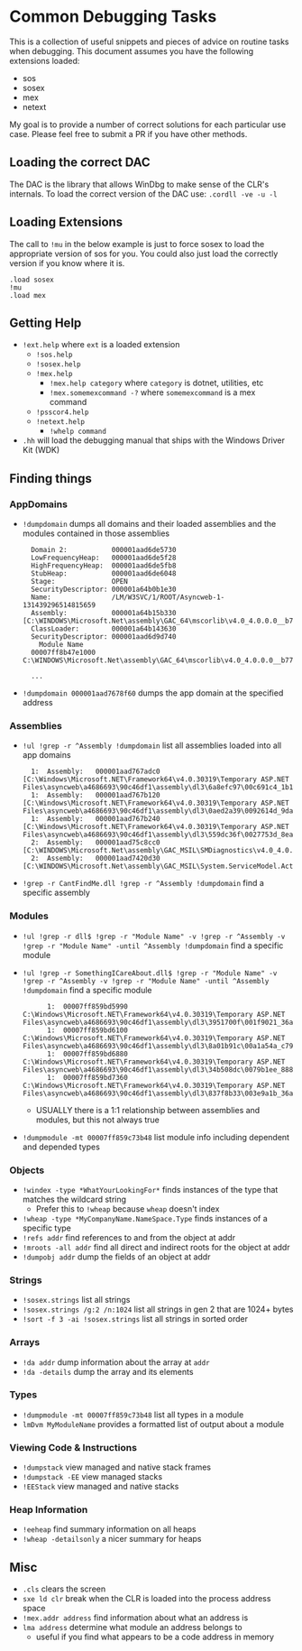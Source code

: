 # Common Debugging Tasks
This is a collection of useful snippets and pieces of advice on routine tasks when debugging. This document assumes you have the following extensions loaded:
 - sos
 - sosex
 - mex
 - netext

My goal is to provide a number of correct solutions for each particular use case. Please feel free to submit a PR if you have other methods.

## Loading the correct DAC
The DAC is the library that allows WinDbg to make sense of the CLR's internals.
To load the correct version of the DAC use: `.cordll -ve -u -l`

## Loading Extensions
The call to `!mu` in the below example is just to force sosex to load the appropriate version of sos for you. You could also just load the correctly version if you know where it is.

    .load sosex
    !mu
    .load mex

## Getting Help
- `!ext.help` where `ext` is a loaded extension
  + `!sos.help`
  + `!sosex.help`
  + `!mex.help`
    + `!mex.help category` where `category` is dotnet, utilities, etc
    + `!mex.somemexcommand -?` where `somemexcommand` is a mex command
  + `!psscor4.help`
  + `!netext.help`
    + `!whelp command` 
- `.hh` will load the debugging manual that ships with the Windows Driver Kit (WDK)
## Finding things
### AppDomains
- `!dumpdomain` dumps all domains and their loaded assemblies and the modules contained in those assemblies

        Domain 2:           000001aad6de5730
        LowFrequencyHeap:   000001aad6de5f28
        HighFrequencyHeap:  000001aad6de5fb8
        StubHeap:           000001aad6de6048
        Stage:              OPEN
        SecurityDescriptor: 000001a64b0b1e30
        Name:               /LM/W3SVC/1/ROOT/Asyncweb-1-131439296514815659
        Assembly:           000001a64b15b330 [C:\WINDOWS\Microsoft.Net\assembly\GAC_64\mscorlib\v4.0_4.0.0.0__b77a5c561934e089\mscorlib.dll]
        ClassLoader:        000001a64b143630
        SecurityDescriptor: 000001aad6d9d740
          Module Name
        00007ff8b47e1000            C:\WINDOWS\Microsoft.Net\assembly\GAC_64\mscorlib\v4.0_4.0.0.0__b77a5c561934e089\mscorlib.dll

        ...

- `!dumpdomain 000001aad7678f60` dumps the app domain at the specified address

### Assemblies
- `!ul !grep -r ^Assembly !dumpdomain` list all assemblies loaded into all app domains

        1:  Assembly:   000001aad767adc0 [C:\Windows\Microsoft.NET\Framework64\v4.0.30319\Temporary ASP.NET Files\asyncweb\a4686693\90c46df1\assembly\dl3\6a8efc97\00c691c4_1b11ce01\Antlr3.Runtime.dll]
        1:  Assembly:   000001aad767b120 [C:\Windows\Microsoft.NET\Framework64\v4.0.30319\Temporary ASP.NET Files\asyncweb\a4686693\90c46df1\assembly\dl3\0aed2a39\0092614d_9dafcf01\Newtonsoft.Json.dll]
        1:  Assembly:   000001aad767b240 [C:\Windows\Microsoft.NET\Framework64\v4.0.30319\Temporary ASP.NET Files\asyncweb\a4686693\90c46df1\assembly\dl3\559dc36f\0027753d_8eaece01\WebGrease.dll]
        2:  Assembly:   000001aad75c8cc0 [C:\WINDOWS\Microsoft.Net\assembly\GAC_MSIL\SMDiagnostics\v4.0_4.0.0.0__b77a5c561934e089\SMDiagnostics.dll]
        2:  Assembly:   000001aad7420d30 [C:\WINDOWS\Microsoft.Net\assembly\GAC_MSIL\System.ServiceModel.Activities\v4.0_4.0.0.0__31bf3856ad364e35\System.ServiceModel.Activities.dll]

- `!grep -r CantFindMe.dll !grep -r ^Assembly !dumpdomain` find a specific assembly

### Modules
- `!ul !grep -r dll$ !grep -r "Module Name" -v !grep -r ^Assembly -v !grep -r "Module Name" -until ^Assembly !dumpdomain` find a specific module
- `!ul !grep -r SomethingICareAbout.dll$ !grep -r "Module Name" -v !grep -r ^Assembly -v !grep -r "Module Name" -until ^Assembly !dumpdomain` find a specific module


            1:  00007ff859bd5990            C:\Windows\Microsoft.NET\Framework64\v4.0.30319\Temporary ASP.NET Files\asyncweb\a4686693\90c46df1\assembly\dl3\3951700f\001f9021_36abce01\Microsoft.ScriptManager.WebForms.dll
            1:  00007ff859bd6100            C:\Windows\Microsoft.NET\Framework64\v4.0.30319\Temporary ASP.NET Files\asyncweb\a4686693\90c46df1\assembly\dl3\8a01b91c\00a1a54a_c79fce01\AspNet.ScriptManager.bootstrap.dll
            1:  00007ff859bd6880            C:\Windows\Microsoft.NET\Framework64\v4.0.30319\Temporary ASP.NET Files\asyncweb\a4686693\90c46df1\assembly\dl3\34b508dc\0079b1ee_888dce01\Microsoft.AspNet.FriendlyUrls.dll
            1:  00007ff859bd7360            C:\Windows\Microsoft.NET\Framework64\v4.0.30319\Temporary ASP.NET Files\asyncweb\a4686693\90c46df1\assembly\dl3\837f8b33\003e9a1b_36abce01\Microsoft.ScriptManager.MSAjax.dll

    + USUALLY there is a 1:1 relationship between assemblies and modules, but this not always true
- `!dumpmodule -mt 00007ff859c73b48` list module info including dependent and depended types  
  
### Objects
- `!windex -type *WhatYourLookingFor*` finds instances of the type that matches the wildcard string
  - Prefer this to `!wheap` because `wheap` doesn't index
- `!wheap -type *MyCompanyName.NameSpace.Type` finds instances of a specific type
- `!refs addr` find references to and from the object at addr
- `!mroots -all addr` find all direct and indirect roots for the object at addr
- `!dumpobj addr` dump the fields of an object at addr 

### Strings
- `!sosex.strings` list all strings
- `!sosex.strings /g:2 /n:1024` list all strings in gen 2 that are 1024+ bytes
- `!sort -f 3 -ai !sosex.strings` list all strings in sorted order

### Arrays
- `!da addr` dump information about the array at `addr`
- `!da -details` dump the array and its elements 

### Types 
- `!dumpmodule -mt 00007ff859c73b48` list all types in a module
- `lmDvm MyModuleName` provides a formatted list of output about a module 

### Viewing Code & Instructions
- `!dumpstack` view managed and native stack frames
- `!dumpstack -EE` view managed stacks
- `!EEStack` view managed and native stacks

### Heap Information
- `!eeheap` find summary information on all heaps
- `!wheap -detailsonly` a nicer summary for heaps

## Misc
- `.cls` clears the screen
- `sxe ld clr` break when the CLR is loaded into the process address space
- `!mex.addr address` find information about what an address is
- `lma address` determine what module an address belongs to
  - useful if you find what appears to be a code address in memory
